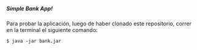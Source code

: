 ##### Simple Bank App!

Para probar la aplicación, luego de haber clonado este repositorio, correr en la terminal el siguiente comando:

`$ java -jar bank.jar`

